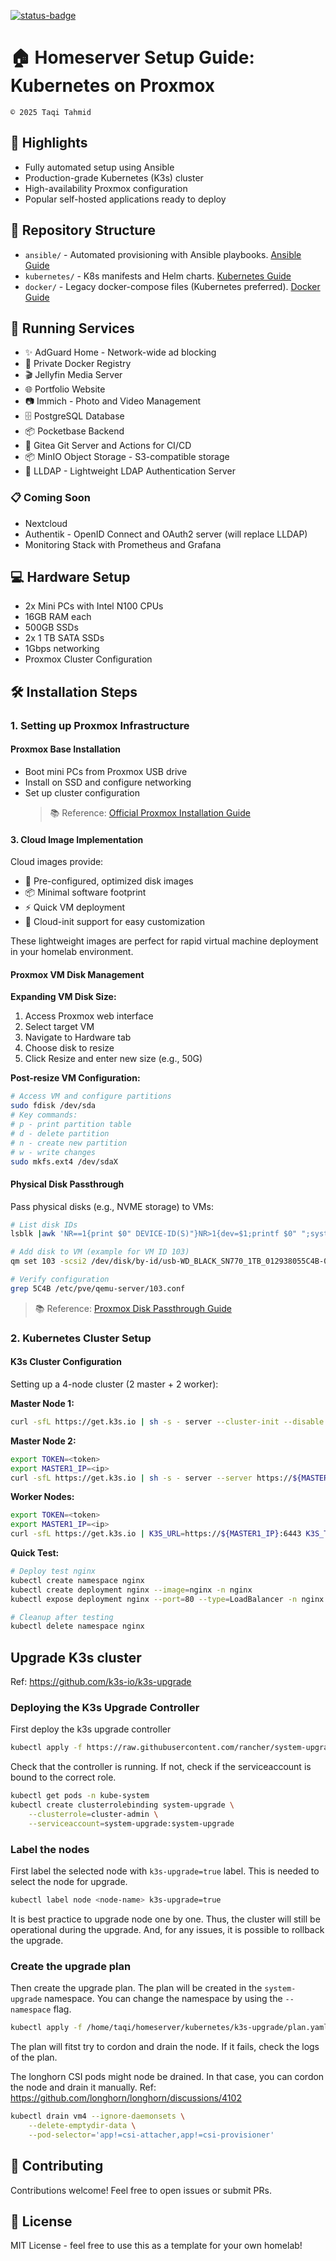 [![status-badge](https://woodpecker.home.tahmidcloud.com/api/badges/2/status.svg)](https://woodpecker.home.tahmidcloud.com/repos/2)

# 🏠 Homeserver Setup Guide: Kubernetes on Proxmox

```
© 2025 Taqi Tahmid
```

## 🌟 Highlights

- Fully automated setup using Ansible
- Production-grade Kubernetes (K3s) cluster
- High-availability Proxmox configuration
- Popular self-hosted applications ready to deploy

## 📁 Repository Structure

- `ansible/` - Automated provisioning with Ansible playbooks. [Ansible Guide](ansible/README.md)
- `kubernetes/` - K8s manifests and Helm charts. [Kubernetes Guide](kubernetes/README.md)
- `docker/` - Legacy docker-compose files (Kubernetes preferred). [Docker Guide](docker/README.md)

## 🚀 Running Services

- ✨ AdGuard Home - Network-wide ad blocking
- 🐳 Private Docker Registry
- 🎬 Jellyfin Media Server
- 🌐 Portfolio Website
- 📷 Immich - Photo and Video Management
- 🗄️ PostgreSQL Database
- 📦 Pocketbase Backend
- 🍵 Gitea Git Server and Actions for CI/CD
- 📦 MinIO Object Storage - S3-compatible storage
- 🔑 LLDAP - Lightweight LDAP Authentication Server

### 📋 Coming Soon

- Nextcloud
- Authentik - OpenID Connect and OAuth2 server (will replace LLDAP)
- Monitoring Stack with Prometheus and Grafana

## 💻 Hardware Setup

- 2x Mini PCs with Intel N100 CPUs
- 16GB RAM each
- 500GB SSDs
- 2x 1 TB SATA SSDs
- 1Gbps networking
- Proxmox Cluster Configuration

## 🛠️ Installation Steps

### 1. Setting up Proxmox Infrastructure

#### Proxmox Base Installation

- Boot mini PCs from Proxmox USB drive
- Install on SSD and configure networking
- Set up cluster configuration
  > 📚 Reference: [Official Proxmox Installation Guide](https://pve.proxmox.com/wiki/Installation)

#### 3. Cloud Image Implementation

Cloud images provide:

- 🚀 Pre-configured, optimized disk images
- 📦 Minimal software footprint
- ⚡ Quick VM deployment
- 🔧 Cloud-init support for easy customization

These lightweight images are perfect for rapid virtual machine deployment in
your homelab environment.

#### Proxmox VM Disk Management

**Expanding VM Disk Size:**

1. Access Proxmox web interface
2. Select target VM
3. Navigate to Hardware tab
4. Choose disk to resize
5. Click Resize and enter new size (e.g., 50G)

**Post-resize VM Configuration:**

```bash
# Access VM and configure partitions
sudo fdisk /dev/sda
# Key commands:
# p - print partition table
# d - delete partition
# n - create new partition
# w - write changes
sudo mkfs.ext4 /dev/sdaX
```

#### Physical Disk Passthrough

Pass physical disks (e.g., NVME storage) to VMs:

```bash
# List disk IDs
lsblk |awk 'NR==1{print $0" DEVICE-ID(S)"}NR>1{dev=$1;printf $0" ";system("find /dev/disk/by-id -lname \"*"dev"\" -printf \" %p\"");print "";}'|grep -v -E 'part|lvm'

# Add disk to VM (example for VM ID 103)
qm set 103 -scsi2 /dev/disk/by-id/usb-WD_BLACK_SN770_1TB_012938055C4B-0:0

# Verify configuration
grep 5C4B /etc/pve/qemu-server/103.conf
```

> 📚 Reference: [Proxmox Disk Passthrough Guide](<https://pve.proxmox.com/wiki/Passthrough_Physical_Disk_to_Virtual_Machine_(VM)>)

### 2. Kubernetes Cluster Setup

#### K3s Cluster Configuration

Setting up a 4-node cluster (2 master + 2 worker):

**Master Node 1:**

```bash
curl -sfL https://get.k3s.io | sh -s - server --cluster-init --disable servicelb
```

**Master Node 2:**

```bash
export TOKEN=<token>
export MASTER1_IP=<ip>
curl -sfL https://get.k3s.io | sh -s - server --server https://${MASTER1_IP}:6443 --token ${TOKEN} --disable servicelb
```

**Worker Nodes:**

```bash
export TOKEN=<token>
export MASTER1_IP=<ip>
curl -sfL https://get.k3s.io | K3S_URL=https://${MASTER1_IP}:6443 K3S_TOKEN=${TOKEN} sh -
```

**Quick Test:**

```bash
# Deploy test nginx
kubectl create namespace nginx
kubectl create deployment nginx --image=nginx -n nginx
kubectl expose deployment nginx --port=80 --type=LoadBalancer -n nginx

# Cleanup after testing
kubectl delete namespace nginx
```

## Upgrade K3s cluster

Ref: https://github.com/k3s-io/k3s-upgrade

### Deploying the K3s Upgrade Controller

First deploy the k3s upgrade controller

```bash
kubectl apply -f https://raw.githubusercontent.com/rancher/system-upgrade-controller/master/manifests/system-upgrade-controller.yaml
```

Check that the controller is running. If not, check if the serviceaccount is
bound to the correct role.

```bash
kubectl get pods -n kube-system
kubectl create clusterrolebinding system-upgrade \
    --clusterrole=cluster-admin \
    --serviceaccount=system-upgrade:system-upgrade
```

### Label the nodes

First label the selected node with `k3s-upgrade=true` label. This is
needed to select the node for upgrade.

```bash
kubectl label node <node-name> k3s-upgrade=true
```

It is best practice to upgrade node one by one. Thus, the cluster will
still be operational during the upgrade. And, for any issues, it is possible
to rollback the upgrade.

### Create the upgrade plan

Then create the upgrade plan. The plan will be created in the `system-upgrade`
namespace. You can change the namespace by using the `--namespace` flag.

```bash
kubectl apply -f /home/taqi/homeserver/kubernetes/k3s-upgrade/plan.yaml
```

The plan will fitst try to cordon and drain the node. If it fails, check
the logs of the plan.

The longhorn CSI pods might node be drained. In that case, you can
cordon the node and drain it manually.
Ref: https://github.com/longhorn/longhorn/discussions/4102

```bash
kubectl drain vm4 --ignore-daemonsets \
    --delete-emptydir-data \
    --pod-selector='app!=csi-attacher,app!=csi-provisioner'
```

## 🤝 Contributing

Contributions welcome! Feel free to open issues or submit PRs.

## 📝 License

MIT License - feel free to use this as a template for your own homelab!

